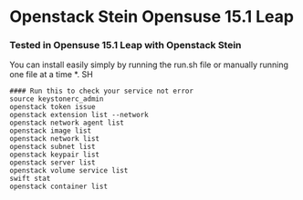 # Openstack Stein Opensuse 15.1 Leap
### Tested in Opensuse 15.1 Leap with Openstack Stein<br/>
You can install easily simply by running the run.sh file or manually running one file at a time *. SH

```
#### Run this to check your service not error
source keystonerc_admin
openstack token issue
openstack extension list --network
openstack network agent list
openstack image list
openstack network list
openstack subnet list
openstack keypair list
openstack server list
openstack volume service list
swift stat 
openstack container list
```
